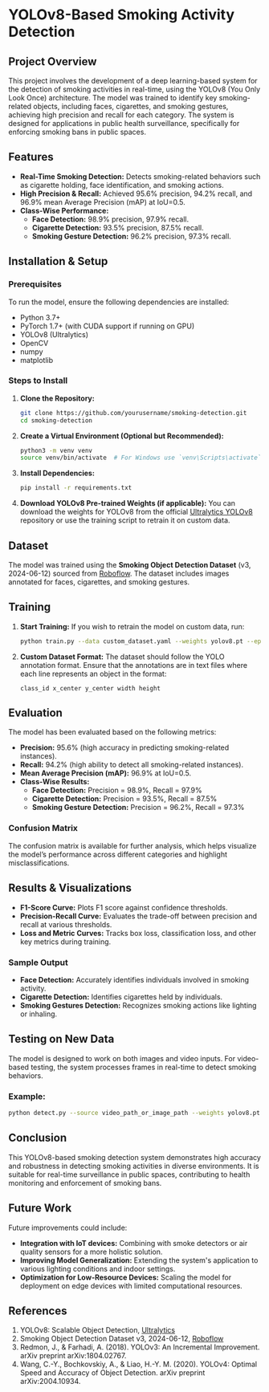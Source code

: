 # YOLOv8-Based Smoking Activity Detection

## Project Overview
This project involves the development of a deep learning-based system for the detection of smoking activities in real-time, using the YOLOv8 (You Only Look Once) architecture. The model was trained to identify key smoking-related objects, including faces, cigarettes, and smoking gestures, achieving high precision and recall for each category. The system is designed for applications in public health surveillance, specifically for enforcing smoking bans in public spaces.

## Features
- **Real-Time Smoking Detection:** Detects smoking-related behaviors such as cigarette holding, face identification, and smoking actions.
- **High Precision & Recall:** Achieved 95.6% precision, 94.2% recall, and 96.9% mean Average Precision (mAP) at IoU=0.5.
- **Class-Wise Performance:** 
  - **Face Detection:** 98.9% precision, 97.9% recall.
  - **Cigarette Detection:** 93.5% precision, 87.5% recall.
  - **Smoking Gesture Detection:** 96.2% precision, 97.3% recall.
  
## Installation & Setup

### Prerequisites
To run the model, ensure the following dependencies are installed:
- Python 3.7+
- PyTorch 1.7+ (with CUDA support if running on GPU)
- YOLOv8 (Ultralytics)
- OpenCV
- numpy
- matplotlib

### Steps to Install
1. **Clone the Repository:**
   ```bash
   git clone https://github.com/yourusername/smoking-detection.git
   cd smoking-detection
   ```

2. **Create a Virtual Environment (Optional but Recommended):**
   ```bash
   python3 -m venv venv
   source venv/bin/activate  # For Windows use `venv\Scripts\activate`
   ```

3. **Install Dependencies:**
   ```bash
   pip install -r requirements.txt
   ```

4. **Download YOLOv8 Pre-trained Weights (if applicable):**
   You can download the weights for YOLOv8 from the official [Ultralytics YOLOv8](https://docs.ultralytics.com/) repository or use the training script to retrain it on custom data.

## Dataset
The model was trained using the **Smoking Object Detection Dataset** (v3, 2024-06-12) sourced from [Roboflow](https://universe.roboflow.com/yeolduri/smoking-hvni4/dataset/3). The dataset includes images annotated for faces, cigarettes, and smoking gestures.

## Training
1. **Start Training:**
   If you wish to retrain the model on custom data, run:
   ```bash
   python train.py --data custom_dataset.yaml --weights yolov8.pt --epochs 25
   ```

2. **Custom Dataset Format:**
   The dataset should follow the YOLO annotation format. Ensure that the annotations are in text files where each line represents an object in the format:
   ```
   class_id x_center y_center width height
   ```

## Evaluation
The model has been evaluated based on the following metrics:
- **Precision:** 95.6% (high accuracy in predicting smoking-related instances).
- **Recall:** 94.2% (high ability to detect all smoking-related instances).
- **Mean Average Precision (mAP):** 96.9% at IoU=0.5.
- **Class-Wise Results:**
  - **Face Detection:** Precision = 98.9%, Recall = 97.9%
  - **Cigarette Detection:** Precision = 93.5%, Recall = 87.5%
  - **Smoking Gesture Detection:** Precision = 96.2%, Recall = 97.3%

### Confusion Matrix
The confusion matrix is available for further analysis, which helps visualize the model’s performance across different categories and highlight misclassifications.

## Results & Visualizations
- **F1-Score Curve:** Plots F1 score against confidence thresholds.
- **Precision-Recall Curve:** Evaluates the trade-off between precision and recall at various thresholds.
- **Loss and Metric Curves:** Tracks box loss, classification loss, and other key metrics during training.

### Sample Output
- **Face Detection:** Accurately identifies individuals involved in smoking activity.
- **Cigarette Detection:** Identifies cigarettes held by individuals.
- **Smoking Gestures Detection:** Recognizes smoking actions like lighting or inhaling.

## Testing on New Data
The model is designed to work on both images and video inputs. For video-based testing, the system processes frames in real-time to detect smoking behaviors.

### Example:
```bash
python detect.py --source video_path_or_image_path --weights yolov8.pt
```

## Conclusion
This YOLOv8-based smoking detection system demonstrates high accuracy and robustness in detecting smoking activities in diverse environments. It is suitable for real-time surveillance in public spaces, contributing to health monitoring and enforcement of smoking bans.

## Future Work
Future improvements could include:
- **Integration with IoT devices:** Combining with smoke detectors or air quality sensors for a more holistic solution.
- **Improving Model Generalization:** Extending the system's application to various lighting conditions and indoor settings.
- **Optimization for Low-Resource Devices:** Scaling the model for deployment on edge devices with limited computational resources.

## References
1. YOLOv8: Scalable Object Detection, [Ultralytics](https://docs.ultralytics.com/)
2. Smoking Object Detection Dataset v3, 2024-06-12, [Roboflow](https://universe.roboflow.com/yeolduri/smoking-hvni4/dataset/3)
3. Redmon, J., & Farhadi, A. (2018). YOLOv3: An Incremental Improvement. arXiv preprint arXiv:1804.02767.
4. Wang, C.-Y., Bochkovskiy, A., & Liao, H.-Y. M. (2020). YOLOv4: Optimal Speed and Accuracy of Object Detection. arXiv preprint arXiv:2004.10934.

